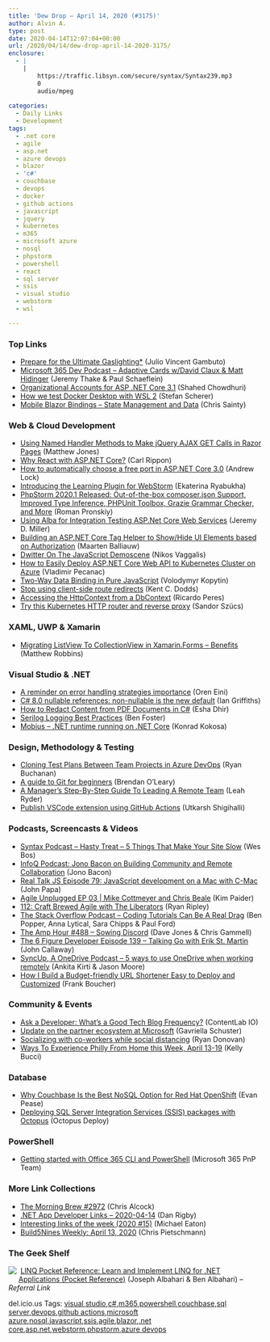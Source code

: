 ```yaml
---
title: 'Dew Drop – April 14, 2020 (#3175)'
author: Alvin A.
type: post
date: 2020-04-14T12:07:04+00:00
url: /2020/04/14/dew-drop-april-14-2020-3175/
enclosure:
  - |
    |
        https://traffic.libsyn.com/secure/syntax/Syntax239.mp3
        0
        audio/mpeg
        
categories:
  - Daily Links
  - Development
tags:
  - .net core
  - agile
  - asp.net
  - azure devops
  - blazor
  - 'c#'
  - couchbase
  - devops
  - docker
  - github actions
  - javascript
  - jquery
  - kubernetes
  - m365
  - microsoft azure
  - nosql
  - phpstorm
  - powershell
  - react
  - sql server
  - ssis
  - visual studio
  - webstorm
  - wsl

---
```

### <a name="top"></a>Top Links

  * <a href="https://forge.medium.com/prepare-for-the-ultimate-gaslighting-6a8ce3f0a0e0" target="_blank" rel="noopener noreferrer">Prepare for the Ultimate Gaslighting*</a> (Julio Vincent Gambuto)
  * <a href="https://www.m365devpodcast.com/e/adaptive-cards-wdavid-claux-matt-hidinger/" target="_blank" rel="noopener noreferrer">Microsoft 365 Dev Podcast &#8211; Adaptive Cards w/David Claux & Matt Hidinger</a> (Jeremy Thake & Paul Schaeflein)
  * <a href="https://wakeupandcode.com/organizational-accounts-for-asp-net-core-3-1/" target="_blank" rel="noopener noreferrer">Organizational Accounts for ASP .NET Core 3.1</a> (Shahed Chowdhuri)
  * <a href="https://www.docker.com/blog/how-we-test-docker-desktop-with-wsl-2/" target="_blank" rel="noopener noreferrer">How we test Docker Desktop with WSL 2</a> (Stefan Scherer)
  * <a href="https://chrissainty.com/mobile-blazor-bindings-state-management-and-data/" target="_blank" rel="noopener noreferrer">Mobile Blazor Bindings &#8211; State Management and Data</a> (Chris Sainty)



### <a name="web"></a>Web & Cloud Development

  * <a href="http://feedproxy.google.com/~r/ExceptionNotFound/~3/frzRmBeV9Kg/" target="_blank" rel="noopener noreferrer">Using Named Handler Methods to Make jQuery AJAX GET Calls in Razor Pages</a> (Matthew Jones)
  * <a href="https://www.carlrippon.com/why-react-with-aspnetcore/" target="_blank" rel="noopener noreferrer">Why React with ASP.NET Core?</a> (Carl Rippon)
  * <a href="https://andrewlock.net/how-to-automatically-choose-a-free-port-in-asp-net-core/" target="_blank" rel="noopener noreferrer">How to automatically choose a free port in ASP.NET Core 3.0</a> (Andrew Lock)
  * <a href="https://blog.jetbrains.com/webstorm/2020/04/learning-plugin-for-webstorm/" target="_blank" rel="noopener noreferrer">Introducing the Learning Plugin for WebStorm</a> (Ekaterina Ryabukha)
  * <a href="https://blog.jetbrains.com/phpstorm/2020/04/phpstorm-2020-1-release/" target="_blank" rel="noopener noreferrer">PhpStorm 2020.1 Released: Out-of-the-box composer.json Support, Improved Type Inference, PHPUnit Toolbox, Grazie Grammar Checker, and More</a> (Roman Pronskiy)
  * <a href="https://jeremydmiller.com/2020/04/13/using-alba-for-integration-testing-asp-net-core-web-services/" target="_blank" rel="noopener noreferrer">Using Alba for Integration Testing ASP.Net Core Web Services</a> (Jeremy D. Miller)
  * <a href="https://blog.maartenballiauw.be/post/2020/04/14/building-an-aspnet-core-tag-helper-to-show-hide-ui-elements-based-on-authorization.html" target="_blank" rel="noopener noreferrer">Building an ASP.NET Core Tag Helper to Show/Hide UI Elements based on Authorization</a> (Maarten Balliauw)
  * <a href="https://www.i-programmer.info/news/167-javascript/13615-dwitter-on-the-javascript-demoscene.html" target="_blank" rel="noopener noreferrer">Dwitter On The JavaScript Demoscene</a> (Nikos Vaggalis)
  * <a href="https://code-maze.com/deploy-aspnetcore-webapi-kubernetes-cluster-azure/" target="_blank" rel="noopener noreferrer">How to Easily Deploy ASP.NET Core Web API to Kubernetes Cluster on Azure</a> (Vladimir Pecanac)
  * <a href="https://www.codeproject.com/Articles/5264704/Two-Way-Data-Binding-in-Pure-JavaScript" target="_blank" rel="noopener noreferrer">Two-Way Data Binding in Pure JavaScript</a> (Volodymyr Kopytin)
  * <a href="https://kentcdodds.com/blog/stop-using-client-side-route-redirects" target="_blank" rel="noopener noreferrer">Stop using client-side route redirects</a> (Kent C. Dodds)
  * <a href="https://weblogs.asp.net/ricardoperes/accessing-the-httpcontext-from-a-dbcontext?WT.mc_id=DX_MVP4025064" target="_blank" rel="noopener noreferrer">Accessing the HttpContext from a DbContext</a> (Ricardo Peres)
  * <a href="https://opensource.com/article/20/4/http-kubernetes-skipper" target="_blank" rel="noopener noreferrer">Try this Kubernetes HTTP router and reverse proxy</a> (Sandor Szücs)



### <a name="silverlight"></a>XAML, UWP & Xamarin

  * <a href="https://www.mfractor.com/blogs/news/migrating-listview-to-collectionview-in-xamarin-forms-benefits" target="_blank" rel="noopener noreferrer">Migrating ListView To CollectionView in Xamarin.Forms &#8211; Benefits</a> (Matthew Robbins)



### <a name="dotnet"></a>Visual Studio & .NET

  * <a href="http://feedproxy.google.com/~r/AyendeRahien/~3/v8j6b0tRass/a-reminder-on-error-handling-strategies-importance" target="_blank" rel="noopener noreferrer">A reminder on error handling strategies importance</a> (Oren Eini)
  * <a href="https://blogs.endjin.com/2020/04/csharp-8-nullable-references-non-nullable-is-the-new-default/" target="_blank" rel="noopener noreferrer">C# 8.0 nullable references: non-nullable is the new default</a> (Ian Griffiths)
  * <a href="https://www.grapecity.com/blogs/redact-content-from-pdf-docs-csharp" target="_blank" rel="noopener noreferrer">How to Redact Content from PDF Documents in C#</a> (Esha Dhir)
  * <a href="https://benfoster.io/blog/serilog-logging-best-practices" target="_blank" rel="noopener noreferrer">Serilog Logging Best Practices</a> (Ben Foster)
  * <a href="https://tooslowexception.com/mobius-net-runtime-running-on-net-core/" target="_blank" rel="noopener noreferrer">Mobius – .NET runtime running on .NET Core</a> (Konrad Kokosa)



### <a name="design"></a>Design, Methodology & Testing

  * <a href="https://newsignature.com/articles/cloning-test-plans-between-team-projects-in-azure-devops-2/" target="_blank" rel="noopener noreferrer">Cloning Test Plans Between Team Projects in Azure DevOps</a> (Ryan Buchanan)
  * <a href="https://about.gitlab.com/blog/2020/04/13/beginner-git-guide/" target="_blank" rel="noopener noreferrer">A guide to Git for beginners</a> (Brendan O&#8217;Leary)
  * <a href="https://blog.trello.com/how-to-manage-a-remote-team" target="_blank" rel="noopener noreferrer">A Manager&#8217;s Step-By-Step Guide To Leading A Remote Team</a> (Leah Ryder)
  * <a href="http://feedproxy.google.com/~r/visualstudiogeeks/otas/~3/sO7rFK35kx8/publish-vscode-extension-using-github-actions" target="_blank" rel="noopener noreferrer">Publish VSCode extension using GitHub Actions</a> (Utkarsh Shigihalli)



### <a name="podcasts"></a>Podcasts, Screencasts & Videos

  * <a href="https://traffic.libsyn.com/secure/syntax/Syntax239.mp3" target="_blank" rel="noopener noreferrer">Syntax Podcast &#8211; Hasty Treat &#8211; 5 Things That Make Your Site Slow</a> (Wes Bos)
  * <a href="https://www.infoq.com/podcasts/building-community-remote-collaboration/?utm_campaign=infoq_content&utm_source=infoq&utm_medium=feed&utm_term=global" target="_blank" rel="noopener noreferrer">InfoQ Podcast: Jono Bacon on Building Community and Remote Collaboration</a> (Jono Bacon)
  * <a href="https://realtalkjavascript.simplecast.com/episodes/episode-79-javascript-development-on-a-mac-with-c-mac-7JxhQJGw" target="_blank" rel="noopener noreferrer">Real Talk JS Episode 79: JavaScript development on a Mac with C-Mac</a> (John Papa)
  * <a href="http://feedproxy.google.com/~r/LeadingAgile/~3/UfsALJ9YmUc/" target="_blank" rel="noopener noreferrer">Agile Unplugged EP 03 | Mike Cottmeyer and Chris Beale</a> (Kim Paider)
  * <a href="https://ryanripley.com/112-craft-brewed-agile-with-the-liberators/" target="_blank" rel="noopener noreferrer">112: Craft Brewed Agile with The Liberators</a> (Ryan Ripley)
  * <a href="https://the-stack-overflow-podcast.simplecast.com/episodes/226-anna-lytical-coding-tutorials-in-drag-youtube-Qa4A1jXG" target="_blank" rel="noopener noreferrer">The Stack Overflow Podcast &#8211; Coding Tutorials Can Be A Real Drag</a> (Ben Popper, Anna Lytical, Sara Chipps & Paul Ford)
  * <a href="http://feedproxy.google.com/~r/TheAmpHour/~3/6pBRMziIvco/" target="_blank" rel="noopener noreferrer">The Amp Hour #488 – Sowing Discord</a> (Dave Jones & Chris Gammell)
  * <a href="https://6figuredev.com/podcast/episode-139-talking-go-with-erik-st-martin/" target="_blank" rel="noopener noreferrer">The 6 Figure Developer Episode 139 – Talking Go with Erik St. Martin</a> (John Callaway)
  * <a href="http://syncup.mpsn.libsynpro.com/5ways-to-use-onedrive-when-working-remotely" target="_blank" rel="noopener noreferrer">SyncUp, A OneDrive Podcast &#8211; 5 ways to use OneDrive when working remotely</a> (Ankita Kirti & Jason Moore)
  * <a href="http://www.youtube.com/watch?v=fzXy2D77WMM" target="_blank" rel="noopener noreferrer">How I Build a Budget-friendly URL Shortener Easy to Deploy and Customized</a> (Frank Boucher)



### <a name="events"></a>Community & Events

  * <a href="https://developermedia.com/tech-blog-frequency/" target="_blank" rel="noopener noreferrer">Ask a Developer: What’s a Good Tech Blog Frequency?</a> (ContentLab IO)
  * <a href="https://blogs.partner.microsoft.com/mpn/update-on-the-partner-ecosystem-at-microsoft/" target="_blank" rel="noopener noreferrer">Update on the partner ecosystem at Microsoft</a> (Gavriella Schuster)
  * <a href="https://stackoverflow.blog/2020/04/13/socializing-with-co-workers-while-social-distancing/" target="_blank" rel="noopener noreferrer">Socializing with co-workers while social distancing</a> (Ryan Donovan)
  * <a href="https://www.uwishunu.com/2020/04/ways-to-experience-philly-from-home-this-week-april-13-19/" target="_blank" rel="noopener noreferrer">Ways To Experience Philly From Home this Week, April 13-19</a> (Kelly Bucci)



### <a name="sql"></a>Database

  * <a href="https://blog.couchbase.com/why-couchbase-is-the-best-nosql-option-for-red-hat-openshift/" target="_blank" rel="noopener noreferrer">Why Couchbase Is the Best NoSQL Option for Red Hat OpenShift</a> (Evan Pease)
  * <a href="http://feedproxy.google.com/~r/OctopusDeploy/~3/qfY-cLu5t3E/deploying-ssis" target="_blank" rel="noopener noreferrer">Deploying SQL Server Integration Services (SSIS) packages with Octopus</a> (Octopus Deploy)



### <a name="ps"></a>PowerShell

  * <a href="https://developer.microsoft.com/en-us/microsoft-teams/blogs/getting-started-office365-cli-powershell/" target="_blank" rel="noopener noreferrer">Getting started with Office 365 CLI and PowerShell</a> (Microsoft 365 PnP Team)



### <a name="links"></a>More Link Collections

  * <a href="http://feedproxy.google.com/~r/ReflectivePerspective/~3/rfm6UGE_ST0/" target="_blank" rel="noopener noreferrer">The Morning Brew #2972</a> (Chris Alcock)
  * <a href="https://links.danrigby.com/2020/04/app-developer-links-2020-04-14/" target="_blank" rel="noopener noreferrer">.NET App Developer Links &#8211; 2020-04-14</a> (Dan Rigby)
  * <a href="https://samestuffdifferentday.com/2020/04/13/interesting-links-of-the-week-2020-15/" target="_blank" rel="noopener noreferrer">Interesting links of the week (2020 #15)</a> (Michael Eaton)
  * <a href="https://build5nines.com/build5nines-weekly-april-13-2020/" target="_blank" rel="noopener noreferrer">Build5Nines Weekly: April 13, 2020</a> (Chris Pietschmann)



### <a name="shelf"></a>The Geek Shelf

<a href="https://www.amazon.com/LINQ-Pocket-Reference-Implement-Applications-ebook/dp/B00CKYWZES/?tag=amavin-20" target="_blank" rel="noopener noreferrer"><img decoding="async" align="left" style="margin: 0px 4px 10px 0px; border: 0px currentcolor; border-image: none; float: left; display: inline; background-image: none;" src="https://m.media-amazon.com/images/I/81uElOL1JNL._AC_UY218_ML3_.jpg" border="0" /></a>&nbsp;<a href="https://www.amazon.com/LINQ-Pocket-Reference-Implement-Applications-ebook/dp/B00CKYWZES/?tag=amavin-20" target="_blank" rel="noopener noreferrer">LINQ Pocket Reference: Learn and Implement LINQ for .NET Applications (Pocket Reference)</a> (Joseph Albahari & Ben Albahari) _&#8211; Referral Link_









<div class="wlWriterEditableSmartContent" id="scid:77ECF5F8-D252-44F5-B4EB-D463C5396A79:5792fc1c-e925-463e-933b-758c3a05e613" style="margin: 0px; padding: 0px; float: none; display: inline;">
  del.icio.us Tags: <a href="http://del.icio.us/popular/visual+studio" rel="tag">visual studio</a>,<a href="http://del.icio.us/popular/c%23" rel="tag">c#</a>,<a href="http://del.icio.us/popular/m365" rel="tag">m365</a>,<a href="http://del.icio.us/popular/powershell" rel="tag">powershell</a>,<a href="http://del.icio.us/popular/couchbase" rel="tag">couchbase</a>,<a href="http://del.icio.us/popular/sql+server" rel="tag">sql server</a>,<a href="http://del.icio.us/popular/devops" rel="tag">devops</a>,<a href="http://del.icio.us/popular/github+actions" rel="tag">github actions</a>,<a href="http://del.icio.us/popular/microsoft+azure" rel="tag">microsoft azure</a>,<a href="http://del.icio.us/popular/nosql" rel="tag">nosql</a>,<a href="http://del.icio.us/popular/javascript" rel="tag">javascript</a>,<a href="http://del.icio.us/popular/ssis" rel="tag">ssis</a>,<a href="http://del.icio.us/popular/agile" rel="tag">agile</a>,<a href="http://del.icio.us/popular/blazor" rel="tag">blazor</a>,<a href="http://del.icio.us/popular/.net+core" rel="tag">.net core</a>,<a href="http://del.icio.us/popular/asp.net" rel="tag">asp.net</a>,<a href="http://del.icio.us/popular/webstorm" rel="tag">webstorm</a>,<a href="http://del.icio.us/popular/phpstorm" rel="tag">phpstorm</a>,<a href="http://del.icio.us/popular/azure+devops" rel="tag">azure devops</a>
</div>